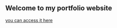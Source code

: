 ## Welcome to my portfolio website
[you can access it here](https://portfolio-lazzuardi-sholehuddin.vercel.app/)
